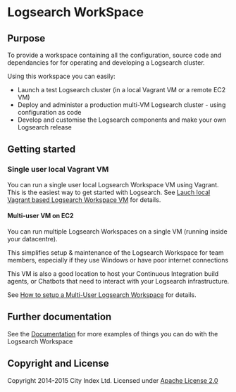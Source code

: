 # Logsearch WorkSpace

## Purpose
To provide a workspace containing all the configuration, source code and dependancies for for operating and developing a Logsearch cluster.  

Using this workspace you can easily:

* Launch a test Logsearch cluster (in a local Vagrant VM or a remote EC2 VM)
* Deploy and administer a production multi-VM Logsearch cluster - using configuration as code
* Develop and customise the Logsearch components and make your own Logsearch release

## Getting started

### Single user local Vagrant VM

You can run a single user local Logsearch Workspace VM using Vagrant.  This is the easiest way to get started with Logsearch.
See [Lauch local Vagrant based Logsearch Workspace VM](http://www.logsearch.io/docs/workspace/launch-local-vagrant-logsearch-workspace.html) for details.

#### Multi-user VM on EC2

You can run multiple Logsearch Workspaces on a single VM (running inside your datacentre).  

This simplifies setup & maintenance of the Logsearch Workspace for team members, especially if they use Windows or have poor internet connections

This VM is also a good location to host your Continuous Integration build agents, or Chatbots that need to interact with your Logsearch infrastructure.

See [How to setup a Multi-User Logsearch Workspace](http://www.logsearch.io/docs/workspace/setup-multi-user-logsearch-workspace.html) for details.

## Further documentation

See the [Documentation](http://www.logsearch.io/docs/workspace) for more examples of things you can do with the Logsearch Workspace

## Copyright and License

Copyright 2014-2015 City Index Ltd.  Licensed under [Apache License 2.0](./LICENSE)
